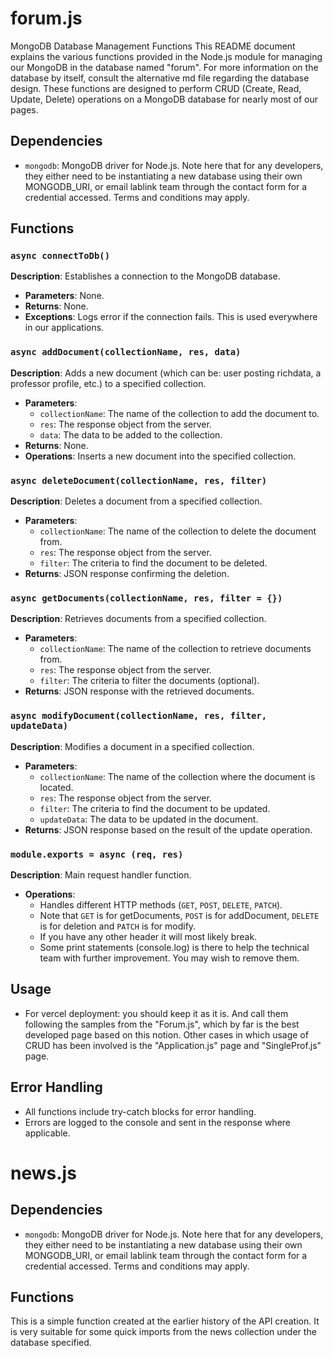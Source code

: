 # forum.js

MongoDB Database Management Functions
This README document explains the various functions provided in the Node.js module for managing our MongoDB in the database named "forum". For more information on the database by itself, consult the alternative md file regarding the database design. These functions are designed to perform CRUD (Create, Read, Update, Delete) operations on a MongoDB database for nearly most of our pages.

## Dependencies
- `mongodb`: MongoDB driver for Node.js.
Note here that for any developers, they either need to be instantiating a new database using their own MONGODB_URI, or email lablink team through the contact form for a credential accessed. Terms and conditions may apply.

## Functions

### `async connectToDb()`
**Description**: Establishes a connection to the MongoDB database.
- **Parameters**: None.
- **Returns**: None.
- **Exceptions**: Logs error if the connection fails. This is used everywhere in our applications.

### `async addDocument(collectionName, res, data)`
**Description**: Adds a new document (which can be: user posting richdata, a professor profile, etc.) to a specified collection.
- **Parameters**:
  - `collectionName`: The name of the collection to add the document to.
  - `res`: The response object from the server.
  - `data`: The data to be added to the collection.
- **Returns**: None.
- **Operations**: Inserts a new document into the specified collection.

### `async deleteDocument(collectionName, res, filter)`
**Description**: Deletes a document from a specified collection.
- **Parameters**:
  - `collectionName`: The name of the collection to delete the document from.
  - `res`: The response object from the server.
  - `filter`: The criteria to find the document to be deleted.
- **Returns**: JSON response confirming the deletion.

### `async getDocuments(collectionName, res, filter = {})`
**Description**: Retrieves documents from a specified collection.
- **Parameters**:
  - `collectionName`: The name of the collection to retrieve documents from.
  - `res`: The response object from the server.
  - `filter`: The criteria to filter the documents (optional).
- **Returns**: JSON response with the retrieved documents.

### `async modifyDocument(collectionName, res, filter, updateData)`
**Description**: Modifies a document in a specified collection.
- **Parameters**:
  - `collectionName`: The name of the collection where the document is located.
  - `res`: The response object from the server.
  - `filter`: The criteria to find the document to be updated.
  - `updateData`: The data to be updated in the document.
- **Returns**: JSON response based on the result of the update operation.

### `module.exports = async (req, res)`
**Description**: Main request handler function.
- **Operations**:
  - Handles different HTTP methods (`GET`, `POST`, `DELETE`, `PATCH`).
  - Note that `GET` is for getDocuments, `POST` is for addDocument, `DELETE` is for deletion and `PATCH` is for modify.
  - If you have any other header it will most likely break.
  - Some print statements (console.log) is there to help the technical team with further improvement. You may wish to remove them.

## Usage
- For vercel deployment: you should keep it as it is. And call them following the samples from the "Forum.js", which by far is the best developed page based on this notion. Other cases in which usage of CRUD has been involved is the "Application.js" page and "SingleProf.js" page. 

## Error Handling
- All functions include try-catch blocks for error handling.
- Errors are logged to the console and sent in the response where applicable.



# news.js

## Dependencies
- `mongodb`: MongoDB driver for Node.js.
Note here that for any developers, they either need to be instantiating a new database using their own MONGODB_URI, or email lablink team through the contact form for a credential accessed. Terms and conditions may apply.

## Functions
This is a simple function created at the earlier history of the API creation. It is very suitable for some quick imports from the news collection under the database specified.